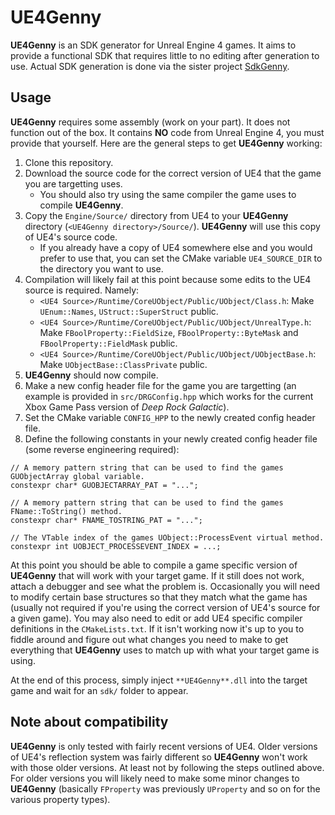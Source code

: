 # **UE4Genny**

**UE4Genny** is an SDK generator for Unreal Engine 4 games. It aims to provide a functional SDK that requires little to no editing after generation to use. Actual SDK generation is done via the sister project [SdkGenny](https://github.com/cursey/sdkgenny).

## Usage

**UE4Genny** requires some assembly (work on your part). It does not function out of the box. It contains **NO** code from Unreal Engine 4, you must provide that yourself. Here are the general steps to get **UE4Genny** working:

1. Clone this repository.
2. Download the source code for the correct version of UE4 that the game you are targetting uses.
    * You should also try using the same compiler the game uses to compile **UE4Genny**. 
3. Copy the `Engine/Source/` directory from UE4 to your **UE4Genny** directory (`<UE4Genny directory>/Source/`). **UE4Genny** will use this copy of UE4's source code.
    * If you already have a copy of UE4 somewhere else and you would prefer to use that, you can set the CMake variable `UE4_SOURCE_DIR` to the directory you want to use.
4. Compilation will likely fail at this point because some edits to the UE4 source is required. Namely:
    * `<UE4 Source>/Runtime/CoreUObject/Public/UObject/Class.h`: Make `UEnum::Names`, `UStruct::SuperStruct` public.
    * `<UE4 Source>/Runtime/CoreUObject/Public/UObject/UnrealType.h`: Make `FBoolProperty::FieldSize`, `FBoolProperty::ByteMask` and `FBoolProperty::FieldMask` public.
    * `<UE4 Source>/Runtime/CoreUObject/Public/UObject/UObjectBase.h`: Make `UObjectBase::ClassPrivate` public.
5. **UE4Genny** should now compile.
6. Make a new config header file for the game you are targetting (an example is provided in `src/DRGConfig.hpp` which works for the current Xbox Game Pass version of *Deep Rock Galactic*).
7. Set the CMake variable `CONFIG_HPP` to the newly created config header file.
8. Define the following constants in your newly created config header file (some reverse engineering required):

```
// A memory pattern string that can be used to find the games GUObjectArray global variable.
constexpr char* GUOBJECTARRAY_PAT = "...";

// A memory pattern string that can be used to find the games FName::ToString() method.
constexpr char* FNAME_TOSTRING_PAT = "...";

// The VTable index of the games UObject::ProcessEvent virtual method.
constexpr int UOBJECT_PROCESSEVENT_INDEX = ...;
```

At this point you should be able to compile a game specific version of **UE4Genny** that will work with your target game. If it still does not work, attach a debugger and see what the problem is. Occasionally you will need to modify certain base structures so that they match what the game has (usually not required if you're using the correct version of UE4's source for a given game). You may also need to edit or add UE4 specific compiler definitions in the `CMakeLists.txt`. If it isn't working now it's up to you to fiddle around and figure out what changes you need to make to get everything that **UE4Genny** uses to match up with what your target game is using.

At the end of this process, simply inject `**UE4Genny**.dll` into the target game and wait for an `sdk/` folder to appear.

## Note about compatibility

**UE4Genny** is only tested with fairly recent versions of UE4. Older versions of UE4's reflection system was fairly different so **UE4Genny** won't work with those older versions. At least not by following the steps outlined above. For older versions you will likely need to make some minor changes to **UE4Genny** (basically `FProperty` was previously `UProperty` and so on for the various property types).

